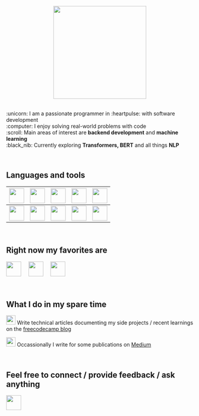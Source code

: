 <p align="center"><img height=250 src="https://user-images.githubusercontent.com/41965125/151169678-7fd93286-d12b-44fb-9cbb-1c1bcb8d0794.png"></p>
<br/>:unicorn: I am a passionate programmer in :heartpulse: with software development
<br/>:computer: I enjoy solving real-world problems with code
<br/>:scroll: Main areas of interest are <b>backend development</b> and <b>machine learning</b>
<br/>:black_nib: Currently exploring <b>Transformers, BERT</b> and all things <b>NLP</b>

<br/><h2>Languages and tools</h2>

|<img height="40" src="https://user-images.githubusercontent.com/41965125/151155702-a79af3f7-4177-4139-80f9-c73cc649b6c4.png">       | <img height="40" src="https://user-images.githubusercontent.com/41965125/151155989-0327b306-a3dc-4d7c-91ea-623c0a0493fa.png"> | <img height="40" src="https://user-images.githubusercontent.com/41965125/151156362-fab96fc6-77dc-48a7-889a-79167d1cff79.png">     |<img height="40" src="https://user-images.githubusercontent.com/41965125/151156498-86c068fa-334c-4121-8545-83bf5c8843f4.jpg">    | <img height="40" src="https://user-images.githubusercontent.com/41965125/151156586-1bd12db7-95e9-43db-8a9c-cd53d73e8699.png">     |
| :---:        |    :----:   |          :---: |  :----:       |  :----:       |
| <img height="40" src="https://user-images.githubusercontent.com/41965125/151156781-a6310683-ba5b-4a2f-815c-e1db92fac3b9.png">     | <img height="40" src="https://user-images.githubusercontent.com/41965125/151157061-f4c40425-7588-4f0b-b3e8-8b46a8d2aa4f.png">       | <img height="40" src="https://user-images.githubusercontent.com/41965125/151157534-076876cb-a870-4840-b708-cdc39759fbdd.png">   |  <img height="40" src="https://user-images.githubusercontent.com/41965125/151157642-9b4b204a-bf1d-41ca-a464-72e09f975148.png">  | <img height="40" src="https://user-images.githubusercontent.com/41965125/151157780-0cbf0190-18f8-4120-8c49-11f1507fe953.png">   |


<br/><h2>Right now my favorites are</h2>

<img height="40" src="https://user-images.githubusercontent.com/41965125/151163206-7e05bba0-b92b-41e7-bfff-feda03cca682.png">&nbsp;&nbsp;&nbsp;&nbsp;
<img height="40" src="https://user-images.githubusercontent.com/41965125/151163802-13bcb70f-5cb4-4b7f-854d-690313a6dde7.jpg">&nbsp;&nbsp;&nbsp;&nbsp;
<img height="40" src="https://user-images.githubusercontent.com/41965125/151163926-8f188d1c-6114-4cb6-962e-9ddd35eb84e0.jpg">&nbsp;&nbsp;&nbsp;&nbsp;



<br/><h2>What I do in my spare time</h2>

<img height="25" src="https://user-images.githubusercontent.com/41965125/151161675-a28f1c02-be14-4d09-b57f-460b919f97a0.jpg">&nbsp;Write technical articles documenting my side projects / recent learnings on the [freecodecamp blog](https://www.freecodecamp.org/news/author/suchandra/)

<img height="25" src="https://user-images.githubusercontent.com/41965125/151162763-231486df-f780-4180-900b-628797b6a1e5.jpg">&nbsp;Occassionally I write for some publications on [Medium](https://medium.com/@suchandra1234)

<br/><h2>Feel free to connect / provide feedback / ask anything </h2>
  <a href="https://www.linkedin.com/in/suchandra-datta-9723801a4/"><img height="40" src="https://user-images.githubusercontent.com/41965125/151164784-83dd71a5-15d9-49ef-8ba7-bf852f08b5b6.png"></a>

